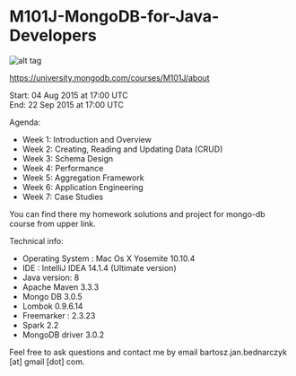 # M101J-MongoDB-for-Java-Developers
![alt tag](https://university.mongodb.com/static/images/mongodb-university-logo_new.baaa6b1901eb.png)

https://university.mongodb.com/courses/M101J/about

Start:
04 Aug 2015 at 17:00 UTC                  
End:
22 Sep 2015 at 17:00 UTC

Agenda:         
* Week 1: Introduction and Overview            
* Week 2: Creating, Reading and Updating Data (CRUD)           
* Week 3: Schema Design             
* Week 4: Performance          
* Week 5: Aggregation Framework           
* Week 6: Application Engineering             
* Week 7: Case Studies         


You can find there my homework solutions and project for mongo-db course from upper link.                

Technical info:           

* Operating System : Mac Os X Yosemite 10.10.4           
* IDE : IntelliJ IDEA 14.1.4 (Ultimate version)          
* Java version: 8          
* Apache Maven 3.3.3
* Mongo DB 3.0.5
* Lombok 0.9.6.14
* Freemarker : 2.3.23
* Spark 2.2
* MongoDB driver 3.0.2

Feel free to ask questions and contact me by email bartosz.jan.bednarczyk [at] gmail [dot] com.
